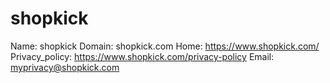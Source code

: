 
# shopkick

Name: shopkick
Domain: shopkick.com
Home: https://www.shopkick.com/
Privacy_policy: https://www.shopkick.com/privacy-policy
Email: myprivacy@shopkick.com

